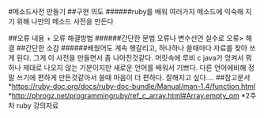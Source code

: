 #메소드사전 만들기
##구현 의도
######ruby를 배워 여러가지 메소드에 익숙해 지기 위해 나만의 메소드 사전을 만든다 

##오류 내용 + 오류 해결방법
######간단한 문법 오류나 변수선언 실수로 오류> 해결
##간단한 소감
######배웠어도 계속 헷갈리고, 하나하나 쓸때마다 자료를 찾아 쓰게 된다. 그게 이 사전을 만들면서 좀 나아진것같다. 머릿속에 루비 c java가 엉켜서 뭐하나 제대로 나오지 않는 기분이지만 새로운 언어를 배워서 기쁘다. 다른 언어에비해 정말 쓰기에 편하게 만든것같아서 쓸때 마음이 더 편하다. 잘해지고 싶다....
##참고문서 
*https://ruby-doc.org/docs/ruby-doc-bundle/Manual/man-1.4/function.html
*http://phrogz.net/programmingruby/ref_c_array.html#Array.empty_qm
*2주차 ruby 강의자료 
